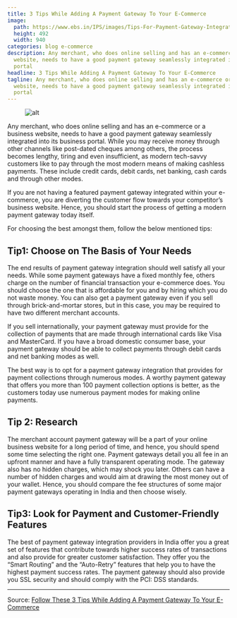 ```yaml
---
title: 3 Tips While Adding A Payment Gateway To Your E-Commerce
image:
  path: https://www.ebs.in/IPS/images/Tips-For-Payment-Gateway-Integration.jpg
  height: 492
  width: 940
categories: blog e-commerce
description: Any merchant, who does online selling and has an e-commerce or a business
  website, needs to have a good payment gateway seamlessly integrated into its business
  portal
headline: 3 Tips While Adding A Payment Gateway To Your E-Commerce
tagline: Any merchant, who does online selling and has an e-commerce or a business
  website, needs to have a good payment gateway seamlessly integrated into its business
  portal
---
```


<figure class="post-image post-image-center">
    <img src="https://www.ebs.in/IPS/images/Tips-For-Payment-Gateway-Integration.jpg" alt="alt">
</figure>

Any merchant, who does online selling and has an e-commerce or a business website, needs to have a good payment gateway seamlessly integrated into its business portal. While you may receive money through other channels like post-dated cheques among others, the process becomes lengthy, tiring and even insufficient, as modern tech-savvy customers like to pay through the most modern means of making cashless payments. These include credit cards, debit cards, net banking, cash cards and through other modes.

If you are not having a featured payment gateway integrated within your e-commerce, you are diverting the customer flow towards your competitor’s business website. Hence, you should start the process of getting a modern payment gateway today itself. 

For choosing the best amongst them, follow the below mentioned tips:

## Tip1: Choose on The Basis of Your Needs

The end results of payment gateway integration should well satisfy all your needs. While some payment gateways have a fixed monthly fee, others charge on the number of financial transaction your e-commerce does. You should choose the one that is affordable for you and by hiring which you do not waste money. You can also get a payment gateway even if you sell through brick-and-mortar stores, but in this case, you may be required to have two different merchant accounts.

If you sell internationally, your payment gateway must provide for the collection of payments that are made through international cards like Visa and MasterCard. If you have a broad domestic consumer base, your payment gateway should be able to collect payments through debit cards and net banking modes as well.

The best way is to opt for a payment gateway integration that provides for payment collections through numerous modes. A worthy payment gateway that offers you more than 100 payment collection options is better, as the customers today use numerous payment modes for making online payments.

## Tip 2: Research

The merchant account payment gateway will be a part of your online business website for a long period of time, and hence, you should spend some time selecting the right one. Payment gateways detail you all fee in an upfront manner and have a fully transparent operating mode. The gateway also has no hidden charges, which may shock you later. Others can have a number of hidden charges and would aim at drawing the most money out of your wallet. Hence, you should compare the fee structures of some major payment gateways operating in India and then choose wisely.

## Tip3: Look for Payment and Customer-Friendly Features

The best of payment gateway integration providers in India offer you a great set of features that contribute towards higher success rates of transactions and also provide for greater customer satisfaction. They offer you the “Smart Routing” and the “Auto-Retry” features that help you to have the highest payment success rates. The payment gateway should also provide you SSL security and should comply with the PCI: DSS standards.

---

Source:  [Follow These 3 Tips While Adding A Payment Gateway To Your E-Commerce](https://www.ebs.in/IPS/blog/follow-these-3-tips-while-adding-a-payment-gateway-to-your-e-commerce)